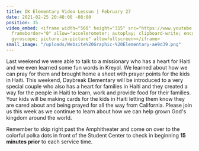 ```yaml
---
title: DK Elementary Video Lesson | February 27
date: 2021-02-25 20:48:00 -08:00
position: 35
video_embed: <iframe width="560" height="315" src="https://www.youtube.com/embed/XaOWODrBH_o"
  frameborder="0" allow="accelerometer; autoplay; clipboard-write; encrypted-media;
  gyroscope; picture-in-picture" allowfullscreen></iframe>
small_image: "/uploads/Website%20Graphic-%20Elementary-ae9d39.png"
---
```


Last weekend we were able to talk to a missionary who has a heart for Haiti and we even learned some fun words in Kreyol. We learned about how we can pray for them and brought home a sheet with prayer points for the kids in Haiti. This weekend, Daybreak Elementary will be introduced to a very special couple who also has a heart for families in Haiti and they created a way for the people in Haiti to learn, work and provide food for their families. Your kids will be making cards for the kids in Haiti letting them know they are cared about and being prayed for all the way from California. Please join us this week as we continue to learn about how we can help grown God's kingdom around the world. 

Remember to skip right past the Amphitheater and come on over to the colorful polka dots in front of the Student Center to check in beginning **15 minutes prior** to each service time.